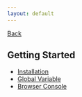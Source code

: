 ```yaml
---
layout: default
---
```

<div class="page-info" markdown="1">

[Back](/)
## Getting Started

</div>

- [Installation](installation)
- [Global Variable](global-variable)
- [Browser Console](browser-console)